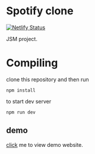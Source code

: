 # Spotify clone
[![Netlify Status](https://api.netlify.com/api/v1/badges/6f70d71a-5370-4ead-887d-dc1fa2d116e9/deploy-status)](https://app.netlify.com/sites/spotify-clone-md5/deploys)

JSM project.

# Compiling

clone this repository and then run
```
npm install
```
to start dev server
```
npm run dev
```

## demo

[click](https://spotify-clone-md5.netlify.app/) me to view demo website.